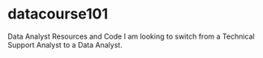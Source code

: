# datacourse101
Data Analyst Resources and Code
I am looking to switch from a Technical Support Analyst to a Data Analyst.
